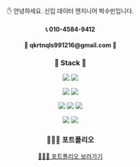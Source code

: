 <div align=center>
 ✋ 안녕하세요. 신입 데이터 엔지니어 박수빈입니다.
<p>
  <h4>📞 010-4584-9412</h4>
  <h4> 📧 qkrtnqls991216@gmail.com 📧 <h4>
</P>


### 🔨 Stack 🔨
<p>
  <img src="https://img.shields.io/badge/python-FFFF00?style=flat-square&logo=python&logoColor=white"/>
  <img src="https://img.shields.io/badge/Java-007396?style=flat-square&logo=Java&logoColor=white"/>
</p>
<p>
  <img src="https://img.shields.io/badge/CSS3-1572B6?style=flat-square&logo=CSS3&logoColor=white"/>
  <img src="https://img.shields.io/badge/HTML5-E34F26?style=flat-square&logo=HTML5&logoColor=white"/>
</p>
<p>
  <img src="https://img.shields.io/badge/mysql-%2300f.svg?style=for-the-badge&logo=mysql&logoColor=white">
  <img src="https://img.shields.io/badge/Linux-FCC624?style=for-the-badge&logo=linux&logoColor=black">
  <img src="https://img.shields.io/badge/amazonaws-232F3E?style=for-the-badge&logo=amazonaws&logoColor=white">
</p>
<p>
  <img src="https://img.shields.io/badge/github-181717?style=for-the-badge&logo=github&logoColor=white">
  <img src="https://img.shields.io/badge/git-F05032?style=for-the-badge&logo=git&logoColor=white">
</p>

### 👩🏻‍💻 포트폴리오
<p>
  <a href="https://qkrtnqls1216.github.io/">👩🏻‍💻 포트폴리오 보러가기 </a>
</p>
</div>
